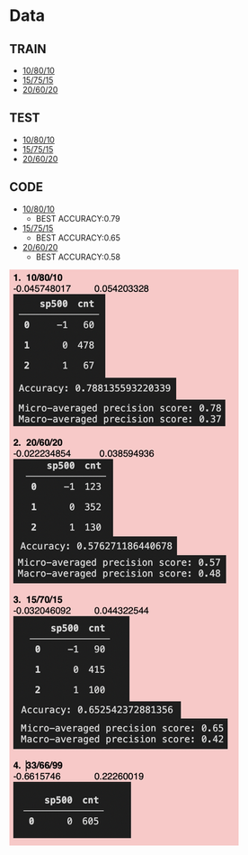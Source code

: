 # Data
## TRAIN
- [10/80/10](https://github.com/chenjanice/CTBC-PROJECT/blob/master/%E7%B6%93%E6%BF%9F%E9%A0%90%E6%B8%AC%E6%A8%A1%E5%9E%8B/0607/108010_train.csv)
- [15/75/15](https://github.com/chenjanice/CTBC-PROJECT/blob/master/%E7%B6%93%E6%BF%9F%E9%A0%90%E6%B8%AC%E6%A8%A1%E5%9E%8B/0607/157515_train.csv)
- [20/60/20](https://github.com/chenjanice/CTBC-PROJECT/blob/master/%E7%B6%93%E6%BF%9F%E9%A0%90%E6%B8%AC%E6%A8%A1%E5%9E%8B/0607/206020_train.csv)

## TEST
- [10/80/10](https://github.com/chenjanice/CTBC-PROJECT/blob/master/%E7%B6%93%E6%BF%9F%E9%A0%90%E6%B8%AC%E6%A8%A1%E5%9E%8B/0607/108010_test.csv)
- [15/75/15](https://github.com/chenjanice/CTBC-PROJECT/blob/master/%E7%B6%93%E6%BF%9F%E9%A0%90%E6%B8%AC%E6%A8%A1%E5%9E%8B/0607/157515_test.csv)
- [20/60/20](https://github.com/chenjanice/CTBC-PROJECT/blob/master/%E7%B6%93%E6%BF%9F%E9%A0%90%E6%B8%AC%E6%A8%A1%E5%9E%8B/0607/206020_test.csv)

## CODE

- [10/80/10](https://github.com/chenjanice/CTBC-PROJECT/blob/master/%E7%B6%93%E6%BF%9F%E9%A0%90%E6%B8%AC%E6%A8%A1%E5%9E%8B/0607/0607_%E7%B6%93%E6%BF%9F%E9%A0%90%E6%B8%AC%E6%A8%A1%E5%9E%8B_181.ipynb)
   - BEST ACCURACY:0.79
- [15/75/15](https://github.com/chenjanice/CTBC-PROJECT/blob/master/%E7%B6%93%E6%BF%9F%E9%A0%90%E6%B8%AC%E6%A8%A1%E5%9E%8B/0607/0607_%E7%B6%93%E6%BF%9F%E9%A0%90%E6%B8%AC%E6%A8%A1%E5%9E%8B_157515.ipynb)
   - BEST ACCURACY:0.65
- [20/60/20](https://github.com/chenjanice/CTBC-PROJECT/blob/master/%E7%B6%93%E6%BF%9F%E9%A0%90%E6%B8%AC%E6%A8%A1%E5%9E%8B/0607/0607_%E7%B6%93%E6%BF%9F%E9%A0%90%E6%B8%AC%E6%A8%A1%E5%9E%8B_262.ipynb)
   - BEST ACCURACY:0.58
   
   
![image](https://github.com/chenjanice/CTBC-PROJECT/blob/master/Report/image/%E6%88%AA%E5%9C%96%202020-06-07%20%E4%B8%8B%E5%8D%888.05.59.png)
